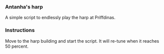 ### Antanha's harp
A simple script to endlessly play the harp at Priffdinas.

### Instructions
Move to the harp building and start the script. It will re-tune when it reaches 50 percent.